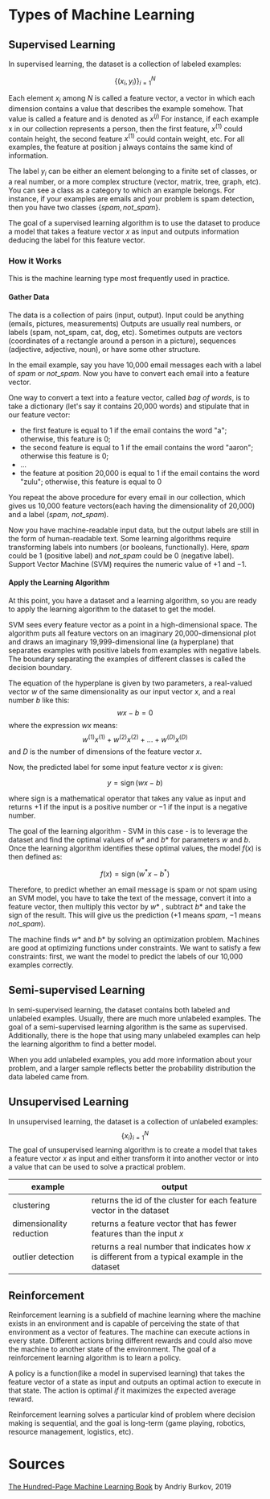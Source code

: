 # Types of Machine Learning
## Supervised Learning
In supervised learning, the dataset is a collection of labeled examples:

$$\{(x_i,y_i)\}^N_{i=1} $$

Each element $x_i$ among $N$ is called a feature vector, a vector in which each dimension contains a value that describes the example somehow. That value is called a feature and is denoted as $x^{(j)}$ 
For instance, if each example x in our collection represents a person, then the first feature, $x^{(1)}$ 
could contain height, the second feature $x^{(1)}$
could contain weight, etc. For all examples, the feature at position j always contains the same kind of information. 

The label $y_i$ 
can be either an element belonging to a finite set of classes, or a real number, or a more complex structure (vector, matrix, tree, graph, etc). You can see a class as a category to which an example belongs. For instance, if your examples are emails and your problem is spam detection, then you have two classes 
$\{spam, not\_spam\}$.

The goal of a supervised learning algorithm is to use the dataset to produce a model that takes a feature vector $x$ as input and outputs information deducing the label for this feature vector.
### How it Works
This is the machine learning type most frequently used in practice.

#### Gather Data  
The data is a collection of pairs (input, output). Input could be anything (emails, pictures, measurements) Outputs are usually real numbers, or labels (spam, not_spam, cat, dog, etc). Sometimes outputs are vectors (coordinates of a rectangle around a person in a picture), sequences (adjective, adjective, noun), or have some other structure.

In the email example, say you have 10,000 email messages each with a label of $spam$ or $not\_spam$. Now you have to convert each email into a feature vector.

One way to convert a text into a feature vector, called *bag of words*, is to take a dictionary (let's say it contains 20,000 words) and stipulate that in our feature vector:
- the first feature is equal to $1$ if the email contains the word "a"; otherwise, this feature is $0$;
- the second feature is equal to $1$ if the email contains the word "aaron"; otherwise this feature is $0$;
- ...
- the feature at position 20,000 is equal to $1$ if the email contains the word "zulu"; otherwise, this feature is equal to $0$

You repeat the above procedure for every email in our collection, which gives us 10,000 feature vectors(each having the dimensionality of 20,000) and a label ($spam$, $not\_spam$).

Now you have machine-readable input data, but the output labels are still in the form of human-readable text. Some learning algorithms require transforming labels into numbers (or booleans, functionally). Here, $spam$ could be $1$ (positive label) and $not\_spam$ could be $0$ (negative label). Support Vector Machine (SVM) requires the numeric value of $+1$ and $-1$.

#### Apply the Learning Algorithm
At this point, you have a dataset and a learning algorithm, so you are ready to apply the learning algorithm to the dataset to get the model.

SVM sees every feature vector as a point in a high-dimensional space. The algorithm puts all feature vectors on an imaginary 20,000-dimensional plot and draws an imaginary 19,999-dimensional line (a hyperplane) that separates examples with positive labels from examples with negative labels. The boundary separating the examples of different classes is called the decision boundary.

The equation of the hyperplane is given by two parameters, a real-valued vector $w$ of the same dimensionality as our input vector $x$, and a real number $b$ like this:
$$wx-b=0$$
where the expression $wx$ means:
$$w^{(1)}x^{(1)}+w^{(2)}x^{(2)}+...+w^{(D)}x^{(D)}$$
and $D$ is the number of dimensions of the feature vector $x$.

Now, the predicted label for some input feature vector $x$ is given:

$$y={\operatorname{sign}}(wx - b)$$

where sign is a mathematical operator that takes any value as input and returns $+1$ if the input is a positive number or $-1$ if the input is a negative number.

The goal of the learning algorithm - SVM in this case - is to leverage the dataset and find the optimal values of $w$* and $b$* for parameters $w$ and $b$. Once the learning algorithm identifies these optimal values, the model $f(x)$ is then defined as:

$$f(x)={\operatorname{sign}}(w^*x - b^*)$$

Therefore, to predict whether an email message is spam or not spam using an SVM model, you have to take the text of the message, convert it into a feature vector, then multiply this vector by $w$* , subtract $b$* and take the sign of the result. This will give us the prediction ($+1$ means $spam$, $-1$ means $not\_spam$).

The machine finds $w$* and $b$* by solving an optimization problem. Machines are good at optimizing functions under constraints. We want to satisfy a few constraints: first, we want the model to predict the labels of our 10,000 examples correctly. 

## Semi-supervised Learning
In semi-supervised learning, the dataset contains both labeled and unlabeled examples. Usually, there are much more unlabeled examples. The goal of a semi-supervised learning algorithm is the same as supervised. Additionally, there is the hope that using many unlabeled examples can help the learning algorithm to find a better model.

When you add unlabeled examples, you add more information about your problem, and a larger sample reflects better the probability distribution the data labeled came from.
## Unsupervised Learning
In unsupervised learning, the dataset is a collection of unlabeled examples: 
$$\{x_i\}^N_{i=1}$$
The goal of unsupervised learning algorithm is to create a model that takes a feature vector $x$ as input and either transform it into another vector or into a value that can be used to solve a practical problem.

| example  | output |
| ------------- | ------------- |
| clustering  | returns the id of the cluster for each feature vector in the dataset  |
| dimensionality reduction  | returns a feature vector that has fewer features than the input $x$ |
| outlier detection | returns a real number that indicates how $x$ is different from a typical example in the dataset |
## Reinforcement
Reinforcement learning is a subfield of machine learning where the machine exists in an environment and is capable of perceiving the state of that environment as a vector of features. The machine can execute actions in every state. Different actions bring different rewards and could also move the machine to another state of the environment. The goal of a reinforcement learning algorithm is to learn a policy.

A policy is a function(like a model in supervised learning) that takes the feature vector of a state as input and outputs an optimal action to execute in that state. The action is optimal *if* it maximizes the expected average reward.

Reinforcement learning solves a particular kind of problem where decision making is sequential, and the goal is long-term (game playing, robotics, resource management, logistics, etc). 
# Sources
[The Hundred-Page Machine Learning Book](https://themlbook.com/) by Andriy Burkov, 2019 